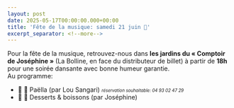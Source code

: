 ```yaml
---
layout: post
date: 2025-05-17T00:00:00.000+00:00
title: 'Fête de la musique: samedi 21 juin 🎸'
excerpt_separator: <!--more-->
---
```

Pour la fête de la musique, retrouvez-nous dans **les jardins du « Comptoir de Joséphine »** (La Bolline, en face du distributeur de billet) à partir de **18h** pour une soirée dansante avec bonne humeur garantie.  
Au programme:
  - 🥘 🍴 Paëlla (par Lou Sangari) <i><small><small>réservation souhaitable: 04 93 02 47 29</small></small></i>
  - 🧁 🍺 Desserts & boissons (par Joséphine)
<!--more-->
